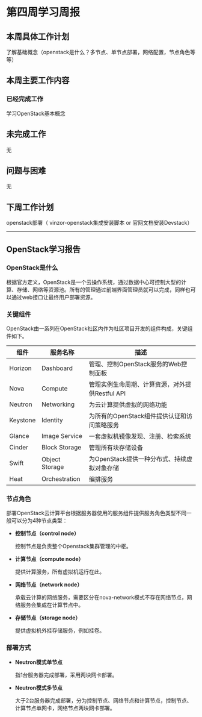 # 第四周学习周报

## 本周具体工作计划

了解基础概念（openstack是什么？多节点、单节点部署，网络配置，节点角色等等）

## 本周主要工作内容

### 已经完成工作

学习OpenStack基本概念

## 未完成工作

无

## 问题与困难

无

## 下周工作计划

openstack部署（ vinzor-openstack集成安装脚本 or 官网文档安装Devstack）

---

## OpenStack学习报告

### OpenStack是什么

根据官方定义，OpenStack是一个云操作系统，通过数据中心可控制大型的计算、存储、网络等资源池。所有的管理通过前端界面管理员就可以完成，同样也可以通过web接口让最终用户部署资源。

### 关键组件

OpenStack由一系列在OpenStack社区内作为社区项目开发的组件构成，关键组件如下。

| 组件     | 服务名称       | 描述                                            |
| -------- | -------------- | ----------------------------------------------- |
| Horizon  | Dashboard      | 管理、控制OpenStack服务的Web控制面板            |
| Nova     | Compute        | 管理实例生命周期、计算资源，对外提供Restful API |
| Neutron  | Networking     | 为云计算提供虚拟的网络功能                      |
| Keystone | Identity       | 为所有的OpenStack组件提供认证和访问策略服务     |
| Glance   | Image Service  | 一套虚拟机镜像发现、注册、检索系统              |
| Cinder   | Block Storage  | 管理所有块存储设备                              |
| Swift    | Object Storage | 为OpenStack提供一种分布式、持续虚拟对象存储     |
| Heat     | Orchestration  | 编排服务                                        |

### 节点角色

部署OpenStack云计算平台根据服务器使用的服务组件提供服务角色类型不同一般可以分为4种节点类型：

- **控制节点（control node）**

  控制节点是负责整个Openstack集群管理的中枢。

- **计算节点（compute node）**

  提供计算服务，所有虚拟机运行在此。

- **网络节点（network node）**

  承载云计算的网络服务，需要区分在nova-network模式不存在网络节点，网络服务会集成在计算节点中。

- **存储节点（storage node）**

  提供虚拟机外挂存储服务，例如挂卷。

### 部署方式

- **Neutron模式单节点**

  指1台服务器完成部署，采用两块网卡部署。

- **Neutron模式多节点**

  大于2台服务器完成部署，分为控制节点、网络节点和计算节点，控制节点、计算节点单网卡，网络节点两块网卡部署。